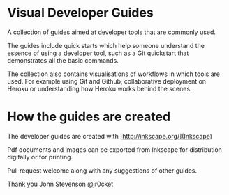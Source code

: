 # Visual Developer Guides

A collection of guides aimed at developer tools that are commonly used.  

The guides include quick starts which help someone understand the essence of using a developer tool, such as a Git quickstart that demonstrates all the basic commands.

The collection also contains visualisations of workflows in which tools are used.  For example using Git and Github, collaborative deployment on Heroku or understanding how Heroku works behind the scenes.

# How the guides are created
The developer guides are created with [http://inkscape.org/](Inkscape) 

Pdf documents and images can be exported from Inkscape for distribution digitally or for printing.

Pull request welcome along with any suggestions of other guides.

Thank you
John Stevenson
@jr0cket
